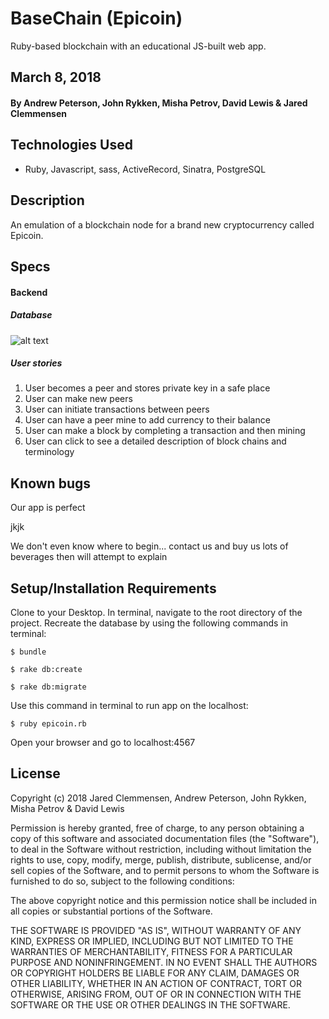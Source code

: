 # BaseChain (Epicoin)
Ruby-based blockchain with an educational JS-built web app.

## March 8, 2018

#### By Andrew Peterson, John Rykken, Misha Petrov, David Lewis & Jared Clemmensen

## Technologies Used
  * Ruby, Javascript, sass, ActiveRecord, Sinatra, PostgreSQL  

## Description
  An emulation of a blockchain node for a brand new cryptocurrency called Epicoin.

## Specs

#### Backend
##### Database
![alt text](database_image.png "Epicoin database structure")

##### User stories
  1. User becomes a peer and stores private key in a safe place
  2. User can make new peers
  3. User can initiate transactions between peers
  4. User can have a peer mine to add currency to their balance
  5. User can make a block by completing a transaction and then mining
  6. User can click to see a detailed description of block chains and terminology

## Known bugs
  Our app is perfect

  jkjk

  We don't even know where to begin... contact us and buy us lots of beverages then will attempt to explain

## Setup/Installation Requirements

  Clone to your Desktop.
  In terminal, navigate to the root directory of the project.
  Recreate the database by using the following commands in terminal:

  ```
  $ bundle
  ```
  ```
  $ rake db:create
  ```
  ```
  $ rake db:migrate
  ```

  Use this command in terminal to run app on the localhost:

  ```
  $ ruby epicoin.rb
  ```

  Open your browser and go to localhost:4567

## License
  Copyright (c) 2018 Jared Clemmensen, Andrew Peterson, John Rykken, Misha Petrov & David Lewis

  Permission is hereby granted, free of charge, to any person obtaining a copy of this software and associated documentation files (the "Software"), to deal in the Software without restriction, including without limitation the rights to use, copy, modify, merge, publish, distribute, sublicense, and/or sell copies of the Software, and to permit persons to whom the Software is furnished to do so, subject to the following conditions:

  The above copyright notice and this permission notice shall be included in all copies or substantial portions of the Software.

  THE SOFTWARE IS PROVIDED "AS IS", WITHOUT WARRANTY OF ANY KIND, EXPRESS OR IMPLIED, INCLUDING BUT NOT LIMITED TO THE WARRANTIES OF MERCHANTABILITY, FITNESS FOR A PARTICULAR PURPOSE AND NONINFRINGEMENT. IN NO EVENT SHALL THE AUTHORS OR COPYRIGHT HOLDERS BE LIABLE FOR ANY CLAIM, DAMAGES OR OTHER LIABILITY, WHETHER IN AN ACTION OF CONTRACT, TORT OR OTHERWISE, ARISING FROM, OUT OF OR IN CONNECTION WITH THE SOFTWARE OR THE USE OR OTHER DEALINGS IN THE SOFTWARE.
